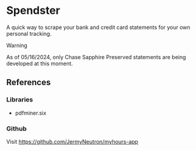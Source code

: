 # Spendster
A quick way to scrape your bank and credit card statements for your own personal tracking.

>[!WARNING]
> As of 05/16/2024, only Chase Sapphire Preserved statements are being developed at this moment. 

<!-- ## Setup -->

<!-- ## Usage -->

<!-- ## Frequently Asked Questions -->

## References

### Libraries
- pdfminer.six

### Github
Visit https://github.com/JermyNeutron/myhours-app